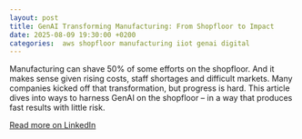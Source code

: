 ```yaml
---
layout: post
title: GenAI Transforming Manufacturing: From Shopfloor to Impact
date: 2025-08-09 19:30:00 +0200
categories:  aws shopfloor manufacturing iiot genai digital
---
```


Manufacturing can shave 50% of some efforts on the shopfloor. And it makes sense given rising costs, staff shortages and difficult markets. Many companies kicked off that transformation, but progress is hard. This article dives into ways to harness GenAI on the shopfloor – in a way that produces fast results with little risk.

[Read more on LinkedIn](https://www.linkedin.com/pulse/genai-transforming-manufacturing-from-shopfloor-sebastian-rothbucher-lirge/)
